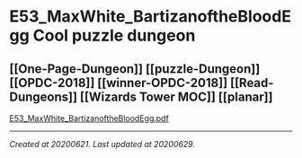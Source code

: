 # E53_MaxWhite_BartizanoftheBloodEgg Cool puzzle dungeon
 [[One-Page-Dungeon]] [[puzzle-Dungeon]] [[OPDC-2018]] [[winner-OPDC-2018]] [[Read-Dungeons]] [[Wizards Tower MOC]] [[planar]] 
---



[E53\_MaxWhite\_BartizanoftheBloodEgg.pdf](./resources/202006212312.2_E53_MaxWhite_BartizanoftheBloodEgg_Cool_puzzle_dungeon.resources/E53_MaxWhite_BartizanoftheBloodEgg.pdf)

---

_Created at 20200621._
_Last updated at 20200629._



